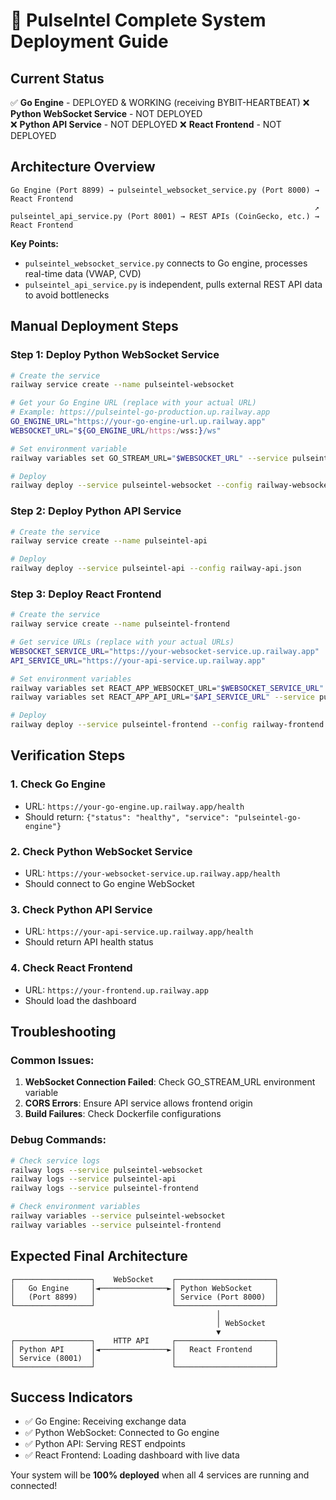 # 🚀 PulseIntel Complete System Deployment Guide

## Current Status
✅ **Go Engine** - DEPLOYED & WORKING (receiving BYBIT-HEARTBEAT)
❌ **Python WebSocket Service** - NOT DEPLOYED  
❌ **Python API Service** - NOT DEPLOYED
❌ **React Frontend** - NOT DEPLOYED

## Architecture Overview
```
Go Engine (Port 8899) → pulseintel_websocket_service.py (Port 8000) → React Frontend
                                                                    ↗
pulseintel_api_service.py (Port 8001) → REST APIs (CoinGecko, etc.) → React Frontend
```

**Key Points:**
- `pulseintel_websocket_service.py` connects to Go engine, processes real-time data (VWAP, CVD)
- `pulseintel_api_service.py` is independent, pulls external REST API data to avoid bottlenecks

## Manual Deployment Steps

### Step 1: Deploy Python WebSocket Service
```bash
# Create the service
railway service create --name pulseintel-websocket

# Get your Go Engine URL (replace with your actual URL)
# Example: https://pulseintel-go-production.up.railway.app
GO_ENGINE_URL="https://your-go-engine-url.up.railway.app"
WEBSOCKET_URL="${GO_ENGINE_URL/https:/wss:}/ws"

# Set environment variable
railway variables set GO_STREAM_URL="$WEBSOCKET_URL" --service pulseintel-websocket

# Deploy
railway deploy --service pulseintel-websocket --config railway-websocket.json
```

### Step 2: Deploy Python API Service
```bash
# Create the service
railway service create --name pulseintel-api

# Deploy
railway deploy --service pulseintel-api --config railway-api.json
```

### Step 3: Deploy React Frontend
```bash
# Create the service
railway service create --name pulseintel-frontend

# Get service URLs (replace with your actual URLs)
WEBSOCKET_SERVICE_URL="https://your-websocket-service.up.railway.app"
API_SERVICE_URL="https://your-api-service.up.railway.app"

# Set environment variables
railway variables set REACT_APP_WEBSOCKET_URL="$WEBSOCKET_SERVICE_URL" --service pulseintel-frontend
railway variables set REACT_APP_API_URL="$API_SERVICE_URL" --service pulseintel-frontend

# Deploy
railway deploy --service pulseintel-frontend --config railway-frontend.json
```

## Verification Steps

### 1. Check Go Engine
- URL: `https://your-go-engine.up.railway.app/health`
- Should return: `{"status": "healthy", "service": "pulseintel-go-engine"}`

### 2. Check Python WebSocket Service
- URL: `https://your-websocket-service.up.railway.app/health`
- Should connect to Go engine WebSocket

### 3. Check Python API Service  
- URL: `https://your-api-service.up.railway.app/health`
- Should return API health status

### 4. Check React Frontend
- URL: `https://your-frontend.up.railway.app`
- Should load the dashboard

## Troubleshooting

### Common Issues:
1. **WebSocket Connection Failed**: Check GO_STREAM_URL environment variable
2. **CORS Errors**: Ensure API service allows frontend origin
3. **Build Failures**: Check Dockerfile configurations

### Debug Commands:
```bash
# Check service logs
railway logs --service pulseintel-websocket
railway logs --service pulseintel-api
railway logs --service pulseintel-frontend

# Check environment variables
railway variables --service pulseintel-websocket
railway variables --service pulseintel-frontend
```

## Expected Final Architecture
```
┌─────────────────┐    WebSocket    ┌──────────────────────┐
│   Go Engine     │◄───────────────►│ Python WebSocket     │
│   (Port 8899)   │                 │ Service (Port 8000)  │
└─────────────────┘                 └──────────────────────┘
                                              │
                                              │ WebSocket
                                              ▼
┌─────────────────┐    HTTP API     ┌──────────────────────┐
│ Python API      │◄───────────────►│   React Frontend     │
│ Service (8001)  │                 │                      │
└─────────────────┘                 └──────────────────────┘
```

## Success Indicators
- ✅ Go Engine: Receiving exchange data
- ✅ Python WebSocket: Connected to Go engine  
- ✅ Python API: Serving REST endpoints
- ✅ React Frontend: Loading dashboard with live data

Your system will be **100% deployed** when all 4 services are running and connected!